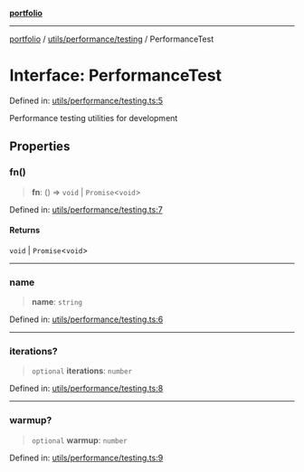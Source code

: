 [**portfolio**](../../../../README.md)

***

[portfolio](../../../../modules.md) / [utils/performance/testing](../README.md) / PerformanceTest

# Interface: PerformanceTest

Defined in: [utils/performance/testing.ts:5](https://github.com/tnorlund/Portfolio/blob/48f1609a0d582c1e2af709d688e3e37b06cdaa4a/portfolio/utils/performance/testing.ts#L5)

Performance testing utilities for development

## Properties

### fn()

> **fn**: () => `void` \| `Promise`\<`void`\>

Defined in: [utils/performance/testing.ts:7](https://github.com/tnorlund/Portfolio/blob/48f1609a0d582c1e2af709d688e3e37b06cdaa4a/portfolio/utils/performance/testing.ts#L7)

#### Returns

`void` \| `Promise`\<`void`\>

***

### name

> **name**: `string`

Defined in: [utils/performance/testing.ts:6](https://github.com/tnorlund/Portfolio/blob/48f1609a0d582c1e2af709d688e3e37b06cdaa4a/portfolio/utils/performance/testing.ts#L6)

***

### iterations?

> `optional` **iterations**: `number`

Defined in: [utils/performance/testing.ts:8](https://github.com/tnorlund/Portfolio/blob/48f1609a0d582c1e2af709d688e3e37b06cdaa4a/portfolio/utils/performance/testing.ts#L8)

***

### warmup?

> `optional` **warmup**: `number`

Defined in: [utils/performance/testing.ts:9](https://github.com/tnorlund/Portfolio/blob/48f1609a0d582c1e2af709d688e3e37b06cdaa4a/portfolio/utils/performance/testing.ts#L9)

